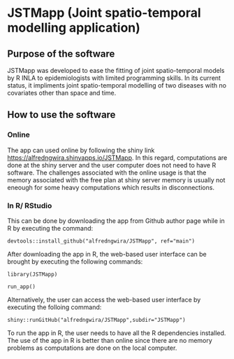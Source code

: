 # JSTMapp (Joint spatio-temporal modelling application)
## Purpose of the software
JSTMapp was developed to ease the fitting of joint spatio-temporal models by R INLA to epidemiologists with limited programming skills. In its current status, it impliments joint spatio-temporal modelling of two diseases with no covariates other than space and time.
## How to use the software
### Online
The app can used online by following the shiny link https://alfredngwira.shinyapps.io/JSTMapp. In this regard, computations are done at the shiny server and the user computer does not need to have R software. The challenges associated with the online usage is that the memory associated with the free plan at shiny server memory is usually not eneough for some heavy computations which results in disconnections. 
### In R/ RStudio
This can be done by downloading the app from Github author page while in R by executing the command: 

```devtools::install_github("alfredngwira/JSTMapp", ref="main")```

After downloading the app in R, the web-based user interface can be brought by executing the following commands:

```library(JSTMapp)```

```run_app()```

Alternatively, the user can access the web-based user interface by executing the folloing command:

```shiny::runGitHub("alfredngwira/JSTMapp",subdir="JSTMapp")```

To run the app in R, the user needs to have all the R dependencies installed. The use of the app in R is better than online since there are no memory problems as computations are done on the local computer.

